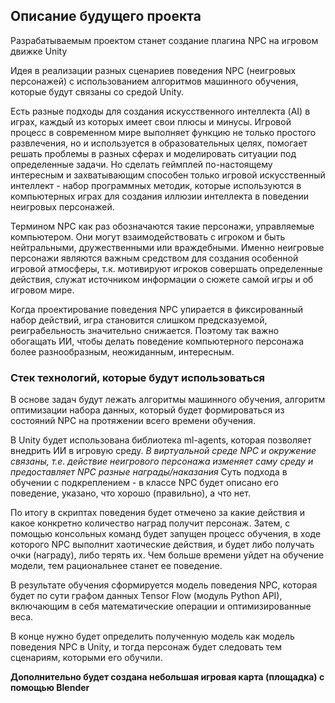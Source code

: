 ## Описание будущего проекта

Разрабатываемым проектом станет создание плагина NPC на игровом движке Unity

Идея в реализации разных сценариев поведения NPC (неигровых персонажей) с использованием алгоритмов машинного обучения,
которые будут связаны со средой Unity.

Есть разные подходы для создания искусственного интеллекта (AI) в играх, каждый из которых имеет свои плюсы и минусы.
Игровой процесс в современном мире выполняет функцию не только простого развлечения, но и используется в образовательных целях,
помогает решать проблемы в разных сферах и моделировать ситуации под определенные задачи.
Но сделать геймплей по-настоящему интересным и захватывающим способен только игровой искусственный интеллект - набор 
программных методик, которые используются в компьютерных играх для создания иллюзии интеллекта в поведении неигровых персонажей.

Термином NPC как раз обозначаются такие персонажи, управляемые компьютером. Они могут взаимодействовать с игроком и быть
нейтральными, дружественными или враждебными. Именно неигровые персонажи являются важным средством для создания особенной
игровой атмосферы, т.к. мотивируют игроков совершать определенные действия, служат источником информации о сюжете самой игры 
и об игровом мире.

Когда проектирование поведения NPC упирается в фиксированный набор действий, игра становится слишком предсказуемой, реиграбельность
значительно снижается. Поэтому так важно обогащать ИИ, чтобы делать поведение компьютерного персонажа более разнообразным,
неожиданным, интересным.

### Стек технологий, которые будут использоваться

В основе задач будут лежать алгоритмы машинного обучения, алгоритм оптимизации набора данных, который будет формироваться из
состояний NPC на протяжении всего времени обучения.

В Unity будет использована библиотека ml-agents, которая позволяет внедрить ИИ в игровую среду.
*В виртуальной среде NPC и окружение связаны, т.е. действие неигрового персонажа изменяет саму среду и предоставляет NPC разные
награды/наказания*
Суть подхода в обучении с подкреплением - в классе NPC будет описано его поведение, указано, что хорошо (правильно), а что нет.

По итогу в скриптах поведения будет отмечено за какие действия и какое конкретно количество наград получит персонаж.
Затем, с помощью консольных команд будет запущен процесс обучения, в ходе которого NPC выполнит хаотические действия, 
и будет либо получать очки (награду), либо терять их.
Чем больше времени уйдет на обучение модели, тем рациональнее станет ее поведение.

В результате обучения сформируется модель поведения NPC, которая будет по сути графом данных Tensor Flow (модуль Python API),
включающим в себя математические операции и оптимизированные веса.

В конце нужно будет определить полученную модель как модель поведения NPC в Unity, и тогда персонаж будет следовать тем сценариям,
которыми его обучили.

__Дополнительно будет создана небольшая игровая карта (площадка) с помощью Blender__

